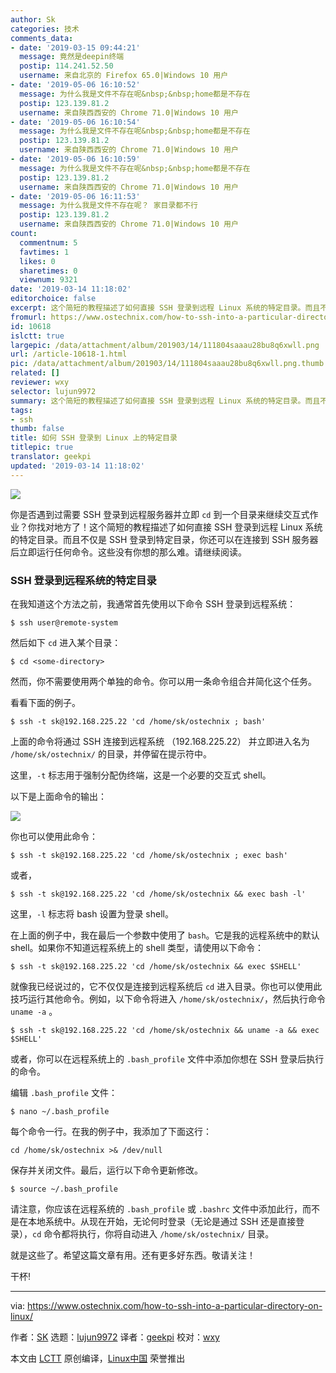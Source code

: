 ```yaml
---
author: Sk
categories: 技术
comments_data:
- date: '2019-03-15 09:44:21'
  message: 竟然是deepin终端
  postip: 114.241.52.50
  username: 来自北京的 Firefox 65.0|Windows 10 用户
- date: '2019-05-06 16:10:52'
  message: 为什么我是文件不存在呢&nbsp;&nbsp;home都是不存在
  postip: 123.139.81.2
  username: 来自陕西西安的 Chrome 71.0|Windows 10 用户
- date: '2019-05-06 16:10:54'
  message: 为什么我是文件不存在呢&nbsp;&nbsp;home都是不存在
  postip: 123.139.81.2
  username: 来自陕西西安的 Chrome 71.0|Windows 10 用户
- date: '2019-05-06 16:10:59'
  message: 为什么我是文件不存在呢&nbsp;&nbsp;home都是不存在
  postip: 123.139.81.2
  username: 来自陕西西安的 Chrome 71.0|Windows 10 用户
- date: '2019-05-06 16:11:53'
  message: 为什么我是文件不存在呢？ 家目录都不行
  postip: 123.139.81.2
  username: 来自陕西西安的 Chrome 71.0|Windows 10 用户
count:
  commentnum: 5
  favtimes: 1
  likes: 0
  sharetimes: 0
  viewnum: 9321
date: '2019-03-14 11:18:02'
editorchoice: false
excerpt: 这个简短的教程描述了如何直接 SSH 登录到远程 Linux 系统的特定目录。而且不仅是 SSH 登录到特定目录，你还可以在连接到 SSH 服务器后立即运行任何命令。
fromurl: https://www.ostechnix.com/how-to-ssh-into-a-particular-directory-on-linux/
id: 10618
islctt: true
largepic: /data/attachment/album/201903/14/111804saaau28bu8q6xwll.png
url: /article-10618-1.html
pic: /data/attachment/album/201903/14/111804saaau28bu8q6xwll.png.thumb.jpg
related: []
reviewer: wxy
selector: lujun9972
summary: 这个简短的教程描述了如何直接 SSH 登录到远程 Linux 系统的特定目录。而且不仅是 SSH 登录到特定目录，你还可以在连接到 SSH 服务器后立即运行任何命令。
tags:
- ssh
thumb: false
title: 如何 SSH 登录到 Linux 上的特定目录
titlepic: true
translator: geekpi
updated: '2019-03-14 11:18:02'
---
```


![](/data/attachment/album/201903/14/111804saaau28bu8q6xwll.png)


你是否遇到过需要 SSH 登录到远程服务器并立即 `cd` 到一个目录来继续交互式作业？你找对地方了！这个简短的教程描述了如何直接 SSH 登录到远程 Linux 系统的特定目录。而且不仅是 SSH 登录到特定目录，你还可以在连接到 SSH 服务器后立即运行任何命令。这些没有你想的那么难。请继续阅读。


### SSH 登录到远程系统的特定目录


在我知道这个方法之前，我通常首先使用以下命令 SSH 登录到远程系统：



```
$ ssh user@remote-system
```

然后如下 `cd` 进入某个目录：



```
$ cd <some-directory>
```

然而，你不需要使用两个单独的命令。你可以用一条命令组合并简化这个任务。


看看下面的例子。



```
$ ssh -t sk@192.168.225.22 'cd /home/sk/ostechnix ; bash'
```

上面的命令将通过 SSH 连接到远程系统 （192.168.225.22） 并立即进入名为 `/home/sk/ostechnix/` 的目录，并停留在提示符中。


这里，`-t` 标志用于强制分配伪终端，这是一个必要的交互式 shell。


以下是上面命令的输出：


![](/data/attachment/album/201903/14/111805s6nkbc3z6z9lpscc.gif)


你也可以使用此命令：



```
$ ssh -t sk@192.168.225.22 'cd /home/sk/ostechnix ; exec bash'
```

或者，



```
$ ssh -t sk@192.168.225.22 'cd /home/sk/ostechnix && exec bash -l'
```

这里，`-l` 标志将 bash 设置为登录 shell。


在上面的例子中，我在最后一个参数中使用了 `bash`。它是我的远程系统中的默认 shell。如果你不知道远程系统上的 shell 类型，请使用以下命令：



```
$ ssh -t sk@192.168.225.22 'cd /home/sk/ostechnix && exec $SHELL'
```

就像我已经说过的，它不仅仅是连接到远程系统后 `cd` 进入目录。你也可以使用此技巧运行其他命令。例如，以下命令将进入 `/home/sk/ostechnix/`，然后执行命令 `uname -a` 。



```
$ ssh -t sk@192.168.225.22 'cd /home/sk/ostechnix && uname -a && exec $SHELL'
```

或者，你可以在远程系统上的 `.bash_profile` 文件中添加你想在 SSH 登录后执行的命令。


编辑 `.bash_profile` 文件：



```
$ nano ~/.bash_profile
```

每个命令一行。在我的例子中，我添加了下面这行：



```
cd /home/sk/ostechnix >& /dev/null
```

保存并关闭文件。最后，运行以下命令更新修改。



```
$ source ~/.bash_profile
```

请注意，你应该在远程系统的 `.bash_profile` 或 `.bashrc` 文件中添加此行，而不是在本地系统中。从现在开始，无论何时登录（无论是通过 SSH 还是直接登录），`cd` 命令都将执行，你将自动进入 `/home/sk/ostechnix/` 目录。


就是这些了。希望这篇文章有用。还有更多好东西。敬请关注！


干杯!




---


via: <https://www.ostechnix.com/how-to-ssh-into-a-particular-directory-on-linux/>


作者：[SK](https://www.ostechnix.com/author/sk/) 选题：[lujun9972](https://github.com/lujun9972) 译者：[geekpi](https://github.com/geekpi) 校对：[wxy](https://github.com/wxy)


本文由 [LCTT](https://github.com/LCTT/TranslateProject) 原创编译，[Linux中国](https://linux.cn/) 荣誉推出